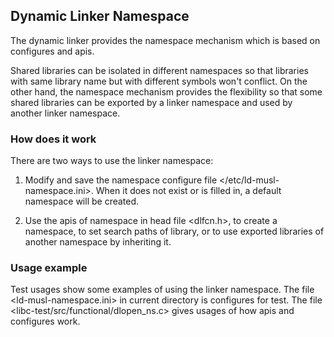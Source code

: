 ## Dynamic Linker Namespace

The dynamic linker provides the namespace mechanism which is based on configures and apis. 

Shared libraries can be isolated in different  namespaces so that libraries with same library name but with different symbols won't conflict. On the other hand, the namespace mechanism provides the flexibility so that some shared libraries can be exported by a linker namespace and used by another linker namespace. 


### How does it work

There are two ways to use the linker namespace: 

1. Modify and save the namespace configure file </etc/ld-musl-namespace.ini>. When it does not exist or is filled in, a default namespace will be created.
   
2. Use the apis of namespace in head file <dlfcn.h>, to create a namespace, to set search paths of library, or to use exported libraries of another namespace by inheriting it.

### Usage example

Test usages show some examples of using the linker namespace. The file <ld-musl-namespace.ini> in current directory is configures for test. The file <libc-test/src/functional/dlopen_ns.c> gives usages of how apis and configures work.
